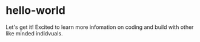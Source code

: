 # hello-world
Let's get it!
Excited to learn more infomation on coding and build with other like minded indidvuals.

